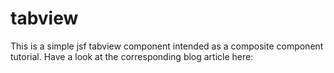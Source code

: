 # tabview

This is a simple jsf tabview component intended as a composite component tutorial. Have a look at the corresponding blog article here: 

